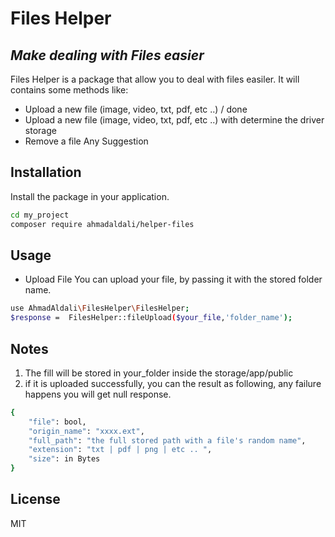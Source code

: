 # Files Helper 
## _Make dealing with Files easier_

Files Helper is a package that allow you to deal with files easiler.
It will contains some methods like:
- Upload a new file (image, video, txt, pdf, etc ..) / done
- Upload a new file (image, video, txt, pdf, etc ..) with determine the driver storage
- Remove a file
Any Suggestion 

## Installation
Install the package in your application.

```sh
cd my_project
composer require ahmadaldali/helper-files
```

## Usage

- Upload File
You can upload your file, by passing it with the stored folder name.

```sh
use AhmadAldali\FilesHelper\FilesHelper;
$response =  FilesHelper::fileUpload($your_file,'folder_name');
```

## Notes
1. The fill will be stored in your_folder inside the storage/app/public
2. if it is uploaded successfully, you can the result as following, any failure happens you will get null response.
```sh
{
    "file": bool,
    "origin_name": "xxxx.ext",
    "full_path": "the full stored path with a file's random name",
    "extension": "txt | pdf | png | etc .. ",
    "size": in Bytes
}
```


## License

MIT

